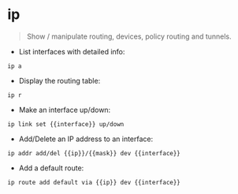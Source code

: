 # ip

> Show / manipulate routing, devices, policy routing and tunnels.

- List interfaces with detailed info:

`ip a`

- Display the routing table:

`ip r`

- Make an interface up/down:

`ip link set {{interface}} up/down`

- Add/Delete an IP address to an interface:

`ip addr add/del {{ip}}/{{mask}} dev {{interface}}`

- Add a default route:

`ip route add default via {{ip}} dev {{interface}}`
